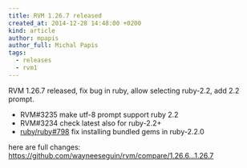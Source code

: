 ```yaml
---
title: RVM 1.26.7 released
created_at: 2014-12-28 14:48:00 +0200
kind: article
author: mpapis
author_full: Michal Papis
tags:
  - releases
  - rvm1
---
```


RVM 1.26.7 released, fix bug in ruby, allow selecting ruby-2.2, add 2.2 prompt.

<!-- more -->

- RVM#3235 make utf-8 prompt support ruby 2.2
- RVM#3234 check latest also for ruby-2.2+
- [ruby/ruby#798](https://github.com/ruby/ruby/pull/798) fix installing bundled gems in ruby-2.2.0

here are full changes:
<https://github.com/wayneeseguin/rvm/compare/1.26.6...1.26.7>
